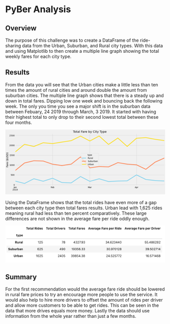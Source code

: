 # PyBer Analysis

## Overview
The purpose of this challenge was to create a DataFrame of the ride-sharing data from the Urban, Suburban, and Rural city types. With this data and using Matplotlib to then create a multiple line graph showing the total weekly fares for each city type.

## Results
From the data you will see that the Urban cities make a little less than ten times the amount of rural cities and around double the amount from suburban cities. The multiple line graph shows that there is a steady up and down in total fares. Dipping low one week and bouncing back the following week. The only you time you see a major shift is in the suburban data between Febuary, 24 2019	through March, 3 2019. It started with having their highest total to only drop to their second lowest total between these four months. 

![](Resources/graph.png)

Using the DataFrame shows that the total rides have even more of a gap between each city type then total fares results. Urban lead with 1,625 rides meaning rural had less than ten percent comparatively. These large differences are not shown in the average fare per ride oddly enough.

![](Resources/summary.png)

## Summary
For the first recommendation would the average fare ride should be lowered in rural fare prices to try an encourage more people to use the service. It would also help to hire more drivers to offset the amount of rides per driver and allow more customers to be able to get rides. This can be seen in the data that more drives equals more money. Lastly the data should use information from the whole year rather than just a few months.
